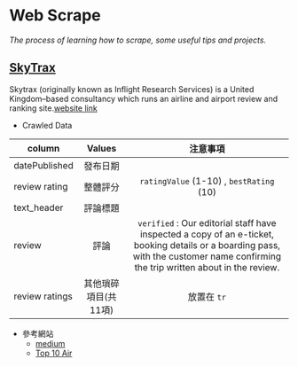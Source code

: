 # Web Scrape
_The process of learning how to scrape, some useful tips and projects._

## [SkyTrax ](https://github.com/stephanie0324/Web-Scraping-/tree/main/skytrax)
Skytrax (originally known as Inflight Research Services) is a United Kingdom–based consultancy which runs an airline and airport review and ranking site.[website link](https://www.airlinequality.com/review-pages/a-z-airline-reviews/)
* Crawled Data

| column        |  Values         | 注意事項|
| ------------- |:-------------:|:-------------:|
| datePublished | 發布日期  | |
| review rating | 整體評分 |`ratingValue` (1-10) , `bestRating` (10) |
| text_header   | 評論標題     | |
|review| 評論|`verified` : Our editorial staff have inspected a copy of an e-ticket, booking details or a boarding pass, with the customer name confirming the trip written about in the review. |
|review ratings | 其他瑣碎項目(共11項)| 放置在 `tr`| 
* 參考網站
  * [medium ](https://medium.com/@sven.hafner/aviation-data-web-scraping-part-1-abce2ee992b8)
  * [Top 10 Air](https://github.com/freddy90503/SkyTrax_Scraping/tree/master/Top10Air/Top10Air)
